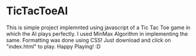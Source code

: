 # TicTacToeAI

This is simple project implemnted using javascript of a Tic Tac Toe game in which the AI plays perfectly.
I used MinMax Algorithm in implementing the same.
Formatting was done using CSS!
Just download and click on "index.html" to play.
Happy Playing! :D
